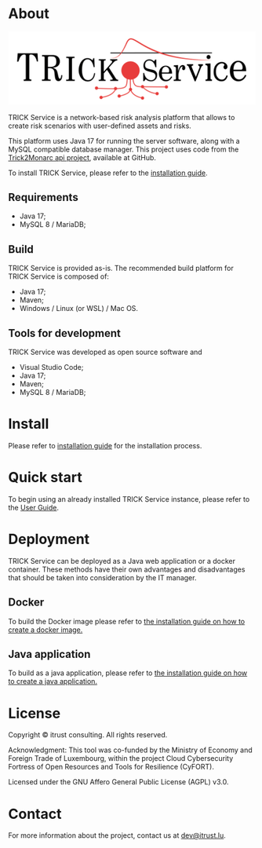 # About

![TRICK Service Logo](src/main/webapp/WEB-INF/static/images/TrickService.png)

TRICK Service is a network-based risk analysis platform that allows to create risk scenarios with user-defined assets and risks.

This platform uses Java 17 for running the server software, along with a MySQL compatible database manager. This project uses code from the [Trick2Monarc api project](https://github.com/itrust-consulting/Trick2MonarcApi), available at GitHub.

To install TRICK Service, please refer to the [installation guide](#install).

## Requirements

- Java 17;
- MySQL 8 / MariaDB;

## Build

TRICK Service is provided as-is. The recommended build platform for TRICK Service is composed of:

- Java 17;
- Maven;
- Windows / Linux (or WSL) / Mac OS.

## Tools for development

TRICK Service was developed as open source software and 

- Visual Studio Code;
- Java 17;
- Maven;
- MySQL 8 / MariaDB;

# Install

Please refer to [installation guide](docs/INSTALL.md) for the installation process.

# Quick start

To begin using an already installed TRICK Service instance, please refer to the [User Guide](./src/main/webapp/WEB-INF/static/views/user-guide.html#creating-a-risk-analysis-using-trick-service).

# Deployment

TRICK Service can be deployed as a Java web application or a docker container. These methods have their own advantages and disadvantages that should be taken into consideration by the IT manager.

## Docker

To build the Docker image please refer to [the installation guide on how to create a docker image.](docs/INSTALL.md#create-a-docker-image)

## Java application

To build as a java application, please refer to [the installation guide on how to create a java application.](docs/installation/deployment/java/README.md#java-application)

# License

Copyright © itrust consulting. All rights reserved.

Acknowledgment: This tool was co-funded by the Ministry of Economy and Foreign Trade of Luxembourg, within the project Cloud Cybersecurity Fortress of Open Resources and Tools for Resilience (CyFORT).

Licensed under the GNU Affero General Public License (AGPL) v3.0.

# Contact
For more information about the project, contact us at dev@itrust.lu.